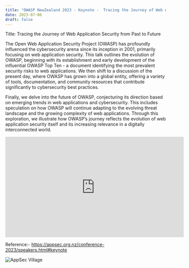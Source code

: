 ```yaml
---
title: "OWASP NewZealand 2023 - Keynote -  Tracing the Journey of Web Application Security from Past to Future"
date: 2023-07-06
draft: false
---
```


Title: Tracing the Journey of Web Application Security from Past to Future

The Open Web Application Security Project (OWASP) has profoundly influenced the cybersecurity arena since its inception in 2001, primarily focusing on web application security. This talk outlines the evolution of OWASP, beginning with its establishment and early development of the influential OWASP Top Ten - a document identifying the most prevalent security risks to web applications. We then shift to a discussion of the present day, where OWASP has grown into a global entity, offering a variety of tools, documentation, and community resources that contribute significantly to cybersecurity best practices.

Finally, we delve into the future of OWASP, conjecturing its direction based on emerging trends in web applications and cybersecurity. This includes speculation on how OWASP will continue adapting to the evolving threat landscape and the growing complexity of web applications. Through this exploration, we illustrate how OWASP’s journey reflects the evolution of web application security itself and its increasing relevance in a digitally interconnected world.


<iframe width="560" height="315" src="https://www.youtube.com/embed/R0Bd-0E8BKY?si=71VO_3uid0oQgV03" title="YouTube video player" frameborder="0" allow="accelerometer; autoplay; clipboard-write; encrypted-media; gyroscope; picture-in-picture; web-share" referrerpolicy="strict-origin-when-cross-origin" allowfullscreen></iframe>

Reference:- https://appsec.org.nz/conference-2023/speakers.html#keynote

![AppSec Village](/images/owaspnz_2023.png)


